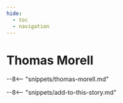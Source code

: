 ```yaml
---
hide:
  - toc
  - navigation 
---
```


# Thomas Morell

<!--
**ddmmmyyyy — ddmmmyyyy**
-->

--8<-- "snippets/thomas-morell.md"

--8<-- "snippets/add-to-this-story.md"